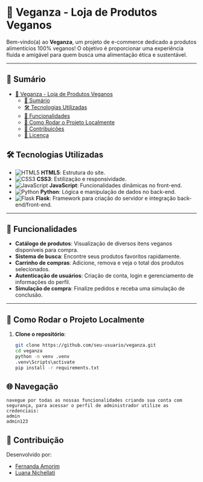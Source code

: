 # 🌱 Veganza - Loja de Produtos Veganos

Bem-vindo(a) ao **Veganza**, um projeto de e-commerce dedicado a produtos alimentícios 100% veganos! O objetivo é proporcionar uma experiência fluida e amigável para quem busca uma alimentação ética e sustentável.

---

## 📜 Sumário

- [🌱 Veganza - Loja de Produtos Veganos](#-veganza---loja-de-produtos-veganos)
  - [📜 Sumário](#-sumário)
  - [🛠️ Tecnologias Utilizadas](#️-tecnologias-utilizadas)
  - [🚀 Funcionalidades](#-funcionalidades)
  - [🔧 Como Rodar o Projeto Localmente](#-como-rodar-o-projeto-localmente)
  - [🌟 Contribuições](#-contribuições)
  - [📄 Licença](#-licença)

## 🛠️ Tecnologias Utilizadas

- ![HTML5](https://img.shields.io/badge/HTML5-%23E34F26.svg?style=flat&logo=html5&logoColor=white) **HTML5**: Estrutura do site.
- ![CSS3](https://img.shields.io/badge/CSS3-%231572B6.svg?style=flat&logo=css3&logoColor=white) **CSS3**: Estilização e responsividade.
- ![JavaScript](https://img.shields.io/badge/JavaScript-%23F7DF1E.svg?style=flat&logo=javascript&logoColor=black) **JavaScript**: Funcionalidades dinâmicas no front-end.
- ![Python](https://img.shields.io/badge/Python-%233776AB.svg?style=flat&logo=python&logoColor=white) **Python**: Lógica e manipulação de dados no back-end.
- ![Flask](https://img.shields.io/badge/Flask-%23000000.svg?style=flat&logo=flask&logoColor=white) **Flask**: Framework para criação do servidor e integração back-end/front-end.

---

## 🚀 Funcionalidades

- **Catálogo de produtos**: Visualização de diversos itens veganos disponíveis para compra.
- **Sistema de busca**: Encontre seus produtos favoritos rapidamente.
- **Carrinho de compras**: Adicione, remova e veja o total dos produtos selecionados.
- **Autenticação de usuários**: Criação de conta, login e gerenciamento de informações do perfil.
- **Simulação de compra**: Finalize pedidos e receba uma simulação de conclusão.

---

## 🔧 Como Rodar o Projeto Localmente

1. **Clone o repositório**:  
   ```bash
   git clone https://github.com/seu-usuario/veganza.git
   cd veganza
   python -m venv .venv
   .venv\Scripts\activate
   pip install -r requirements.txt

## 🌐 Navegação

    navegue por todas as nossas funcionalidades criando sua conta com segurança, para acessar o perfil de administrador utilize as credenciais:
    admin
    admin123
    
## 📝 Contribuição
Desenvolvido por:
- [Fernanda Amorim](https://github.com/fernanda310)
- [Luana Nichellati](https://github.com/luanaNichelatti)

